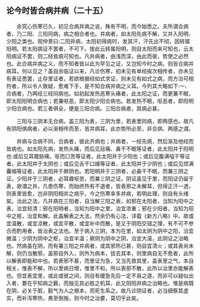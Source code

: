 ## 论今时皆合病并病（二十五）


&emsp;&emsp;余究心伤寒已久，初见合病并病之说，殊有不明，而今始悉之。夫所谓合病者，乃二阳、三阳同病，病之相合者也。并病者，如太阳先病不解，又并入阳明、少阳之类也。观仲景曰∶二阳并病，太阳初得病时，发其汗，汗先出不彻，因转属阳明。若太阳病证不罢者，不可下。按此云转属阳明，则自太阳而来可知也，云太阳病证不罢，则二经皆病可知也。凡并病者，由浅而深，由此而彼，势使之必然也。此合病并病之义，而不知者皆以此为罕见之证，又岂知今时之病，则皆合病并病耳。何以见之？盖自余临证以来，凡诊伤寒，初未见有单经挨次相传者，亦未见有表证悉罢，止存里证者，若欲根据经如式求证，则未见有如式之病，而方治可相符者，所以令人致疑，愈难下手，是不知合病并病之义耳。今列其大略如下∶一、合病者，乃两经三经同病也。如初起发热恶寒头痛者，此太阳之证，而更兼不眠，即太阳阳明合病也；若兼呕恶，即太阳少阳合病也。若发热不眠，呕恶者，即阳明少阳合病也。若三者俱全，便是三阳合病。三阳合病者，其病必甚。

&emsp;&emsp;三阳与三阴本无合病，盖三阳为表，三阴为里，若表里同病，即两感也。故凡有阴阳俱病者，必以渐相传而至，皆并病耳，此亦势所必至，非合病、两感之谓。

&emsp;&emsp;并病与合病不同，合病者，彼此齐病也；并病者，一经先病，然后渐及他经而皆病也。如太阳先病，发热头痛，而后见目痛、鼻干不眠等证者，此太阳并于阳明也∶或后见耳聋胁痛，呕而口苦等证者，此太阳并于少阳也；或后见腹满嗌干等证者，此太阳并于太阴也；或后见舌干口燥等证者，此太阳并于少阴也；或后见烦满囊缩等证者，此太阳并于厥阴也。若阳明并于三阴者，必鼻干不眠，而兼三阴之证。少阳并于三阴者，必耳聋呕苦，而兼三阴之证。阴证虽见于里，而阳证仍留于表，故谓之并。凡患伤寒，而始终热有不退者，皆表邪之未解耳，但得正汗一透，则表里皆愈，岂非阴阳相并之病乎。今之伤寒率多并病，若明此理，则自有头绪矣。治此之法，凡并病在三阳者，自当解三阳之表，如邪在太阳者，当知为阳中之表，治宜轻清；邪在阳明者，当知为阳中之里，治宜浓重；邪在少阳者，当知为阳中之枢，治宜和解。此虽解表之大法，然余仍有心法，详载《新方八略》中。故或宜温散，或宜凉散，或宜平散，或宜补中而散，是又于阴阳交错之理，有不可不参合而酌用者，皆治表之法也。至于病入三阴，本为在里，如太阴为阴中之阳，治宜微温；少阴为阴中之枢，治宜半温；厥阴为阴中之阴，治宜大温，此阴证之治略也。然病虽在阴，而有兼三阳之并病者，或其邪热已甚，则自宜清火；或其表尚未解，则仍当散邪，盖邪自外入，则外为病本，拔去其本，则里病自无不愈者，此所以解表即能和中也。若表邪不甚，而里证为急，又当先救其里，盖表里之气，本自相关，惟表不解，所以里病日增，惟里不和，所以表邪不散，此所以治里亦能解表也。但宜表宜里，或此或彼之间，则自有缓急先后一定不易之道，而非可以疑似出入者，要在乎知病之薮，而独见其必胜之机耳，此又阴阳并病之治略也。惟是病既在阴，必关于脏，脏气为人之根本，而死生系之。故凡诊阴证者，必当细察其虚实，而补泻寒热，弗至倒施，则今时之治要，莫切乎此矣。

